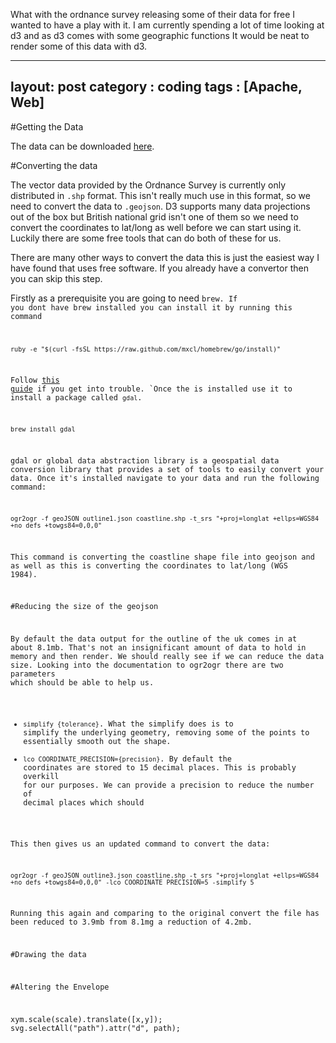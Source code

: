 
What with the ordnance survey releasing some of their data for free I wanted to have a play with it. I am currently spending a lot of time looking at d3 and as d3 comes with some geographic functions It would be neat to render some of this data with d3.

---
layout: post
category : coding
tags : [Apache, Web]
---


#Getting the Data

The data can be downloaded [here]().

#Converting the data

The vector data provided by the Ordnance Survey is currently only distributed in <code>.shp</code> format. This isn't really much use in this format, so we need to convert the data to <code>.geojson</code>. D3 supports many data projections out of the box but British national grid isn't one of them so we need to convert the coordinates to lat/long as well before we can start using it. Luckily there are some free tools that can do both of these for us. 

<div>
There are many other ways to convert the data this is just the easiest way I have found that uses free software. If you already have a convertor then you can skip this step.
</div>

Firstly as a prerequisite you are going to need <code>brew</codd>. If you dont have brew installed you can install it by running this command

	ruby -e "$(curl -fsSL https://raw.github.com/mxcl/homebrew/go/install)"

Follow [this guide](http://coolestguidesontheplanet.com/setting-up-os-x-mavericks-and-homebrew/) if you get into trouble. `Once the is installed use it to install a package called <code>gdal</code>.

	brew install gdal

gdal or global data abstraction library is a geospatial data conversion library that provides a set of tools to easily convert your data. Once it's installed navigate to your data and run the following command:

	ogr2ogr -f geoJSON outline1.json coastline.shp -t_srs "+proj=longlat +ellps=WGS84 +no_defs +towgs84=0,0,0"

This command is converting the coastline shape file into geojson and as well as this is converting the coordinates to lat/long (WGS 1984).

#Reducing the size of the geojson

By default the data output for the outline of the uk comes in at about 8.1mb. That's not an insignificant amount of data to hold in memory and then render. We should really see if we can reduce the data size. Looking into the documentation to ogr2ogr there are two parameters which should be able to help us.

- <code>simplify {tolerance}</code>. What the simplify does is to simplify the underlying geometry, removing some of the points to essentially smooth out the shape.
- <code>lco COORDINATE_PRECISION={precision}</code>. By default the coordinates are stored to 15 decimal places. This is probably overkill for our purposes. We can provide a precision to reduce the number of decimal places which should 

This then gives us an updated command to convert the data:

	ogr2ogr -f geoJSON outline3.json coastline.shp -t_srs "+proj=longlat +ellps=WGS84 +no_defs +towgs84=0,0,0" -lco COORDINATE_PRECISION=5 -simplify 5

Running this again and comparing to the original convert the file has been reduced to 3.9mb from 8.1mg a reduction of 4.2mb.

#Drawing the data

#Altering the Envelope

<pre>
xym.scale(scale).translate([x,y]);
svg.selectAll("path").attr("d", path);
</pre>

